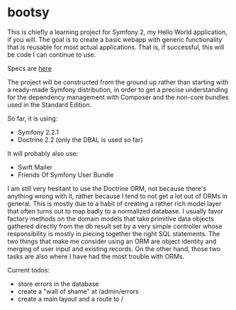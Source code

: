 bootsy
======

This is chiefly a learning project for Symfony 2, my Hello World application, if you will. The goal is to create a basic
webapp with generic functionality that is reusable for most actual applications. That is, if successful, this will be code
I can continue to use.

Specs are [here](https://github.com/hfietz/bootsy/wiki/Specs)

The project will be constructed from the ground up rather than starting with a ready-made Symfony distribution, in order
to get a precise understanding for the dependency management with Composer and the non-core bundles used in the Standard
Edition.

So far, it is using:

* Symfony 2.2.1
* Doctrine 2.2 (only the DBAL is used so far)

It will probably also use:

* Swift Mailer
* Friends Of Symfony User Bundle

I am still very hesitant to use the Doctrine ORM, not because there's anything wrong with it, rather because I tend to
not get a lot out of ORMs in general. This is mostly due to a habit of creating a rather rich model layer that often
turns out to map badly to a normalized database. I usually favor factory methods on the domain models that take primitive
data objects gathered directly from the db result set by a very simple controller whose responsibility is mostly in
piecing together the right SQL statements. The two things that make me consider using an ORM are object identity and
merging of user input and existing records. On the other hand, those two tasks are also where I have had the most trouble
with ORMs.

Current todos:
* store errors in the database
* create a "wall of shame" at /admin/errors
* create a main layout and a route to /
